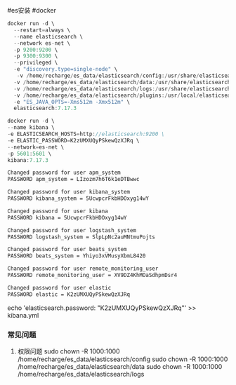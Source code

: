 #es安装 #docker
```java
docker run -d \
  --restart=always \
  --name elasticsearch \
  --network es-net \
  -p 9200:9200 \
  -p 9300:9300 \
  --privileged \
  -e "discovery.type=single-node" \
   -v /home/recharge/es_data/elasticsearch/config:/usr/share/elasticsearch/config \
  -v /home/recharge/es_data/elasticsearch/data:/usr/share/elasticsearch/data \
  -v /home/recharge/es_data/elasticsearch/logs:/usr/share/elasticsearch/logs \
  -v /home/recharge/es_data/elasticsearch/plugins:/usr/local/elasticsearch7.12.1/plugins \
  -e "ES_JAVA_OPTS=-Xms512m -Xmx512m" \
  elasticsearch:7.17.3
```



``` java
docker run -d \
--name kibana \
-e ELASTICSEARCH_HOSTS=http://elasticsearch:9200 \
-e ELASTIC_PASSWORD=K2zUMXUQyPSkewQzXJRq \
--network=es-net \
-p 5601:5601 \
kibana:7.17.3
```


``` xml
Changed password for user apm_system
PASSWORD apm_system = LIzozm7h6T6k1eDTBwwc

Changed password for user kibana_system
PASSWORD kibana_system = 5UcwpcrFkbHDOxyg14wY

Changed password for user kibana
PASSWORD kibana = 5UcwpcrFkbHDOxyg14wY

Changed password for user logstash_system
PASSWORD logstash_system = SlpLpNc2auMNtmuPojts

Changed password for user beats_system
PASSWORD beats_system = Yhiyo3xVMusyXbmL8420

Changed password for user remote_monitoring_user
PASSWORD remote_monitoring_user = XV9DZ4KhMOaSdhpmDsr4

Changed password for user elastic
PASSWORD elastic = K2zUMXUQyPSkewQzXJRq
```


echo 'elasticsearch.password: "K2zUMXUQyPSkewQzXJRq"' >> kibana.yml

### 常见问题
1. 权限问题
sudo chown -R 1000:1000 /home/recharge/es_data/elasticsearch/config
sudo chown -R 1000:1000 /home/recharge/es_data/elasticsearch/data
sudo chown -R 1000:1000 /home/recharge/es_data/elasticsearch/logs

